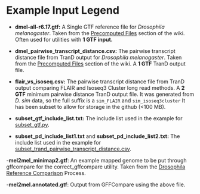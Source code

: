 # Example Input Legend

- **dmel-all-r6.17.gtf:** A Single GTF reference file for _Drosophila melanogaster_. Taken from the
[Precomputed Files](https://github.com/McIntyre-Lab/TranD/wiki/Precomputed-Files) section of the wiki. Often used for utilities with **1 GTF input.**

- **dmel_pairwise_transcript_distance.csv:** The pairwise transcript distance file from TranD output for _Drosophila melanogaster_. Taken from the [Precomputed Files](https://github.com/McIntyre-Lab/TranD/wiki/Precomputed-Files) section of the wiki. A **1 GTF** TranD output file. 

- **flair_vs_isoseq.csv:** The pairwise transcript distance file from TranD output comparing FLAIR and Isoseq3 Cluster long read methods. A **2 GTF** minimum pairwise distance TranD output file. It was generated from _D. sim_ data, so the full suffix is a `sim_FLAIR` and `sim_isoseq3cluster`  It has been subset to allow for storage in the github (<100 MB).

- **subset_gtf_include_list.txt:** The include list used in the example for [subset_gtf.py](https://github.com/McIntyre-Lab/TranD/wiki/Utility-Descriptions-(with-Examples)#subset_gtfpy).

- **subset_pd_include_list1.txt** and **subset_pd_include_list2.txt:** The include list used in the example for [subset_trand_pairwise_transcript_distance.csv](https://github.com/McIntyre-Lab/TranD/wiki/Utility-Descriptions-(with-Examples)#subset_trand_pairwise_transcript_distancepy).

-**mel2mel_minimap2.gtf**: An example mapped genome to be put through gffcompare for the correct_gffcompare utility. Taken from the [Drosophila Reference Comparison](https://github.com/McIntyre-Lab/TranD/wiki/Drosophila-Species-Comparison-(D.-melanogaster-vs.-D.-simulans)) Process.

-**mel2mel.annotated.gtf**: Output from GFFCompare using the above file.
